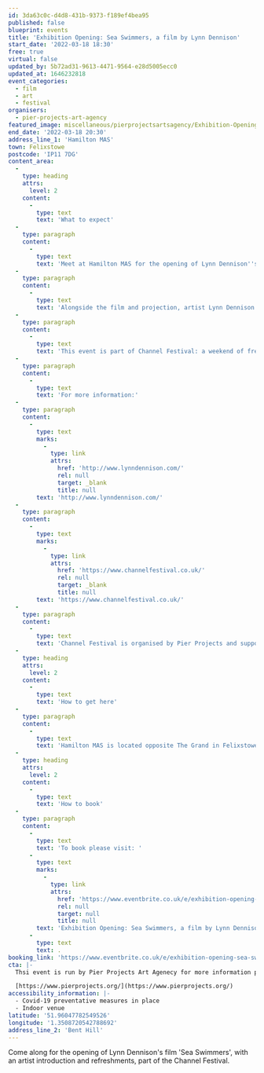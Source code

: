 ```yaml
---
id: 3da63c0c-d4d8-431b-9373-f189ef4bea95
published: false
blueprint: events
title: 'Exhibition Opening: Sea Swimmers, a film by Lynn Dennison'
start_date: '2022-03-18 18:30'
free: true
virtual: false
updated_by: 5b72ad31-9613-4471-9564-e28d5005ecc0
updated_at: 1646232818
event_categories:
  - film
  - art
  - festival
organisers:
  - pier-projects-art-agency
featured_image: miscellaneous/pierprojectsartsagency/Exhibition-Opening-Sea-Swimmers-a-film-by-Lynn-Dennison.jfif
end_date: '2022-03-18 20:30'
address_line_1: 'Hamilton MAS'
town: Felixstowe
postcode: 'IP11 7DG'
content_area:
  -
    type: heading
    attrs:
      level: 2
    content:
      -
        type: text
        text: 'What to expect'
  -
    type: paragraph
    content:
      -
        type: text
        text: 'Meet at Hamilton MAS for the opening of Lynn Dennison''s film ''Sea Swimmers'' with an artist introduction and refreshments.'
  -
    type: paragraph
    content:
      -
        type: text
        text: 'Alongside the film and projection, artist Lynn Dennison will introduce the work with a chance to ask questions.'
  -
    type: paragraph
    content:
      -
        type: text
        text: 'This event is part of Channel Festival: a weekend of free activities, inspired by our relationship with the sea.'
  -
    type: paragraph
    content:
      -
        type: text
        text: 'For more information:'
  -
    type: paragraph
    content:
      -
        type: text
        marks:
          -
            type: link
            attrs:
              href: 'http://www.lynndennison.com/'
              rel: null
              target: _blank
              title: null
        text: 'http://www.lynndennison.com/'
  -
    type: paragraph
    content:
      -
        type: text
        marks:
          -
            type: link
            attrs:
              href: 'https://www.channelfestival.co.uk/'
              rel: null
              target: _blank
              title: null
        text: 'https://www.channelfestival.co.uk/'
  -
    type: paragraph
    content:
      -
        type: text
        text: 'Channel Festival is organised by Pier Projects and supported by Suffolk County Council via Covid Continuity for Culture Fund and East Suffolk District Council.'
  -
    type: heading
    attrs:
      level: 2
    content:
      -
        type: text
        text: 'How to get here'
  -
    type: paragraph
    content:
      -
        type: text
        text: 'Hamilton MAS is located opposite The Grand in Felixstowe, on Bent Hill. If driving, there is a pay and display car park opposite or bus stops are a ten minute walk away in the town centre. '
  -
    type: heading
    attrs:
      level: 2
    content:
      -
        type: text
        text: 'How to book'
  -
    type: paragraph
    content:
      -
        type: text
        text: 'To book please visit: '
      -
        type: text
        marks:
          -
            type: link
            attrs:
              href: 'https://www.eventbrite.co.uk/e/exhibition-opening-sea-swimmers-a-film-by-lynn-dennison-tickets-262415972237?aff=ebdsoporgprofile'
              rel: null
              target: null
              title: null
        text: 'Exhibition Opening: Sea Swimmers, a film by Lynn Dennison Tickets, Fri 18 Mar 2022 at 18:30 | Eventbrite'
      -
        type: text
        text: .
booking_link: 'https://www.eventbrite.co.uk/e/exhibition-opening-sea-swimmers-a-film-by-lynn-dennison-tickets-262415972237?aff=ebdsoporgprofile'
cta: |-
  Thsi event is run by Pier Projects Art Agenecy for more information please get in touch via:

  [https://www.pierprojects.org/](https://www.pierprojects.org/)
accessibility_information: |-
  - Covid-19 preventative measures in place
  - Indoor venue
latitude: '51.96047782549526'
longitude: '1.3508720542788692'
address_line_2: 'Bent Hill'
---
```

Come along for the opening of Lynn Dennison's film 'Sea Swimmers', with an artist introduction and refreshments, part of the Channel Festival.